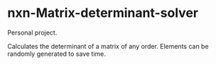 # nxn-Matrix-determinant-solver

Personal project. 

Calculates the determinant of a matrix of any order. Elements can be randomly generated to save time.
